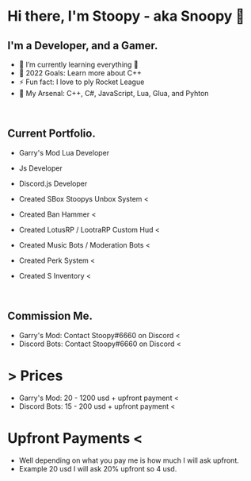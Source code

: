  # Hi there, I'm Stoopy - aka Snoopy 👋 
## I'm a Developer, and a Gamer. 

- 🌱 I’m currently learning everything 🤣
- 🥅 2022 Goals: Learn more about C++
- ⚡ Fun fact: I love to ply Rocket League 
- 🌸 My Arsenal: C++, C#, JavaScript, Lua, Glua, and Pyhton
<br />

## Current Portfolio. 
- Garry's Mod Lua Developer
- Js Developer
- Discord.js Developer

- Created SBox Stoopys Unbox System <
- Created Ban Hammer <
- Created LotusRP / LootraRP Custom Hud <
- Created Music Bots / Moderation Bots <
- Created Perk System <
- Created S Inventory <
<br />

## Commission Me.
- Garry's Mod: Contact Stoopy#6660 on Discord <
- Discord Bots: Contact Stoopy#6660 on Discord <
# > Prices 
- Garry's Mod: 20 - 1200 usd + upfront payment <
- Discord Bots: 15 - 200 usd + upfront payment <
# Upfront Payments <
- Well depending on what you pay me is how much I will ask upfront.
- Example 20 usd I will ask 20% upfront so 4 usd.

